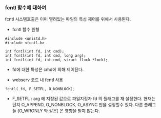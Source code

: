 ### fcntl 함수에 대하여
fcntl 시스템호출은 이미 열려있는 파일의 특성 제어를 위해서 사용된다.

* fcntl 함수 원형
```
#include <unistd.h>
#include <fcntl.h>

int fcntl(int fd, int cmd);
int fcntl(int fd, int cmd, long arg);
int fcntl(int fd, int cmd, struct flock *lock);
```
* fd에 대한 특성은 cmd에 의해 제어된다.

* webserv 코드 내 fcntl 사용
```
fcntl(_fd, F_SETFL, O_NONBLOCK);
```
* F_SETFL : arg 에 지정된 값으로 파일지정자 fd 의 플래그를 재 설정한다. 현재는 단지 O_APPEND, O_NONBLOCK, O_ASYNC 만을 설정할수 있다. 다른 플래그들 (O_WRONLY 와 같은) 은 영향을 받지 않는다.
